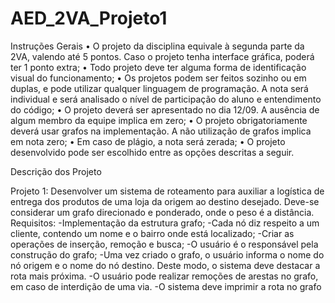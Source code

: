 # AED_2VA_Projeto1
Instruções Gerais
• O projeto da disciplina equivale à segunda parte da 2VA, valendo até 5 pontos. Caso o projeto
tenha interface gráfica, poderá ter 1 ponto extra;
• Todo projeto deve ter alguma forma de identificação visual do funcionamento;
• Os projetos podem ser feitos sozinho ou em duplas, e pode utilizar qualquer linguagem de
programação. A nota será individual e será analisado o nível de participação do aluno e
entendimento do código;
• O projeto deverá ser apresentado no dia 12/09. A ausência de algum membro da equipe
implica em zero;
• O projeto obrigatoriamente deverá usar grafos na implementação. A não utilização de grafos
implica em nota zero;
• Em caso de plágio, a nota será zerada;
• O projeto desenvolvido pode ser escolhido entre as opções descritas a seguir.

Descrição dos Projeto

Projeto 1: Desenvolver um sistema de roteamento para auxiliar a logística de entrega dos produtos de
uma loja da origem ao destino desejado. Deve-se considerar um grafo direcionado e ponderado, onde o
peso é a distância.
Requisitos:
-Implementação da estrutura grafo;
-Cada nó diz respeito a um cliente, contendo um nome e o bairro onde está localizado;
-Criar as operações de inserção, remoção e busca;
-O usuário é o responsável pela construção do grafo;
-Uma vez criado o grafo, o usuário informa o nome do nó origem e o nome do nó destino. Deste modo,
o sistema deve destacar a rota mais próxima.
-O usuário pode realizar remoções de arestas no grafo, em caso de interdição de uma via.
-O sistema deve imprimir a rota no grafo
